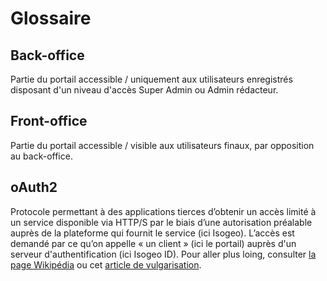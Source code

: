 # Glossaire

## Back-office

Partie du portail accessible / uniquement aux utilisateurs enregistrés disposant d'un niveau d'accès Super Admin ou Admin rédacteur.

## Front-office

Partie du portail accessible / visible aux utilisateurs finaux, par opposition au back-office.

## oAuth2

Protocole permettant à des applications tierces d’obtenir un accès limité à un service disponible via HTTP/S par le biais d’une autorisation préalable auprès de la plateforme qui fournit le service \(ici Isogeo\). L’accès est demandé par ce qu’on appelle « un client » \(ici le portail\) auprès d'un serveur d'authentification \(ici Isogeo ID\). Pour aller plus loing, consulter [la page Wikipédia](https://fr.wikipedia.org/wiki/OAuth) ou cet [article de vulgarisation](http://www.bubblecode.net/fr/2016/01/22/comprendre-oauth2/).


